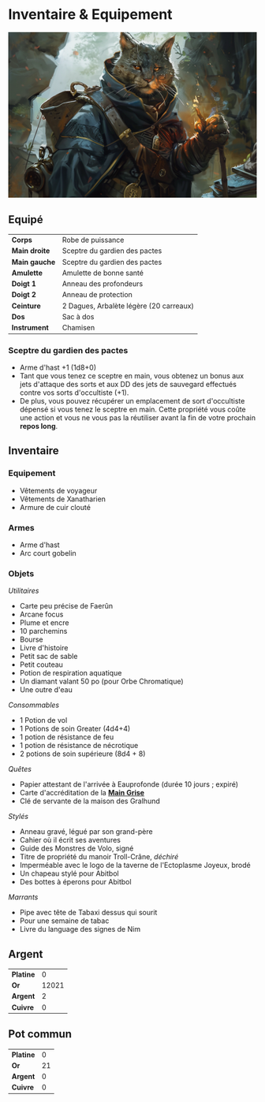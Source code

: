 # Inventaire & Equipement

![Inventaire](../_images/inventaire.png)

## Equipé
|||
|-|-|
|**Corps**|Robe de puissance|
|**Main droite**|Sceptre du gardien des pactes|
|**Main gauche**|Sceptre du gardien des pactes|
|**Amulette**| Amulette de bonne santé |
|**Doigt 1**| Anneau des profondeurs |
|**Doigt 2**| Anneau de protection |
|**Ceinture**|2 Dagues, Arbalète légère (20 carreaux)|
|**Dos**|Sac à dos|
|**Instrument**|Chamisen|

### Sceptre du gardien des pactes
* Arme d'hast +1 (1d8+0)
* Tant que vous tenez ce sceptre en main, vous obtenez un bonus aux jets d'attaque des sorts et aux DD des jets de sauvegard effectués contre vos sorts d'occultiste (+1).
* De plus, vous pouvez récupérer un emplacement de sort d'occultiste dépensé si vous tenez le sceptre en main. Cette propriété vous coûte une action et vous ne vous pas la réutiliser avant la fin de votre prochain **repos long**.

## Inventaire

### Equipement
* Vêtements de voyageur
* Vêtements de Xanatharien
* Armure de cuir clouté

### Armes
* Arme d'hast
* Arc court gobelin

### Objets
*Utilitaires*
* Carte peu précise de Faerûn
* Arcane focus
* Plume et encre
* 10 parchemins
* Bourse
* Livre d'histoire
* Petit sac de sable
* Petit couteau
* Potion de respiration aquatique
* Un diamant valant 50 po (pour Orbe Chromatique)
* Une outre d'eau

*Consommables*
* 1 Potion de vol 
* 1 Potions de soin Greater (4d4+4)
* 1 potion de résistance de feu
* 1 potion de résistance de nécrotique
* 2 potions de soin supérieure (8d4 + 8)

*Quêtes*
* Papier attestant de l'arrivée à Eauprofonde (durée 10 jours ; expiré)
* Carte d'accréditation de la [**Main Grise**](./AVENTURE/ORGANISATIONS/ForceGrise.md)
* Clé de servante de la maison des Gralhund

*Stylés*
* Anneau gravé, légué par son grand-père
* Cahier où il écrit ses aventures
* Guide des Monstres de Volo, signé
* Titre de propriété du manoir Troll-Crâne, *déchiré*
* Imperméable avec le logo de la taverne de l'Ectoplasme Joyeux, brodé
* Un chapeau stylé pour Abitbol
* Des bottes à éperons pour Abitbol

*Marrants*
* Pipe avec tête de Tabaxi dessus qui sourit
* Pour une semaine de tabac
* Livre du language des signes de Nim

## Argent
| | |
|-|-|
|**Platine**|0|
|**Or**|12021|
|**Argent**|2|
|**Cuivre**|0|

## Pot commun
| | |
|-|-|
|**Platine**|0|
|**Or**|21|
|**Argent**|0|
|**Cuivre**|0|